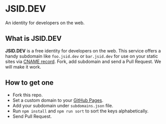 # JSID.DEV

An identity for developers on the web.

## What is JSID.DEV

**JSID.DEV** is a free identity for developers on the web. This service offers a handy subdomain like `foo.jsid.dev` or `bar.jsid.dev` for use on your static sites via [CNAME record](https://en.wikipedia.org/wiki/CNAME_record). Fork, add subdomain and send a Pull Request. We will make it work.

## How to get one

- Fork this repo.
- Set a custom domain to your [GitHub Pages](https://pages.github.com).
- Add your subdomain under `subdomains.json` file.
- Run `npm install` and `npm run sort` to sort the keys alphabetically.
- Send Pull Request.
